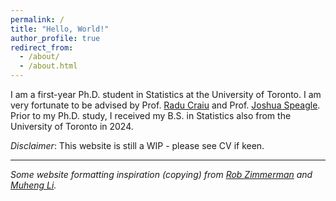 ```yaml
---
permalink: /
title: "Hello, World!"
author_profile: true
redirect_from: 
  - /about/
  - /about.html
---
```



I am a first-year Ph.D. student in Statistics at the University of Toronto. I am very fortunate to be advised by Prof. [Radu Craiu](https://raducraiu.com/) and Prof. [Joshua Speagle](https://joshspeagle.com/). Prior to my Ph.D. study, I received my B.S. in Statistics also from the University of Toronto in 2024.

*Disclaimer*: This website is still a WIP - please see CV if keen.

---

<div class="footer-note">
  <em>
    Some website formatting inspiration (copying) from 
    <a href="https://rob-zimmerman.github.io/">Rob Zimmerman</a> and 
    <a href="https://potatojnny.github.io/">Muheng Li</a>.
  </em>
</div>


